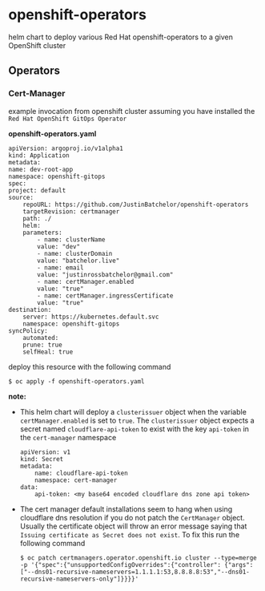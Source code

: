 # openshift-operators
helm chart to deploy various Red Hat openshift-operators to a given OpenShift cluster

## Operators

### Cert-Manager

example invocation from openshift cluster assuming you have installed the `Red Hat OpenShift GitOps Operator` 

**openshift-operators.yaml**

    apiVersion: argoproj.io/v1alpha1
    kind: Application
    metadata:
    name: dev-root-app
    namespace: openshift-gitops
    spec:
    project: default
    source:
        repoURL: https://github.com/JustinBatchelor/openshift-operators
        targetRevision: certmanager
        path: ./
        helm:
        parameters:
            - name: clusterName
            value: "dev"
            - name: clusterDomain
            value: "batchelor.live"
            - name: email
            value: "justinrossbatchelor@gmail.com"
            - name: certManager.enabled
            value: "true"
            - name: certManager.ingressCertificate
            value: "true"        
    destination:
        server: https://kubernetes.default.svc
        namespace: openshift-gitops
    syncPolicy:
        automated:
        prune: true
        selfHeal: true

deploy this resource with the following command

    $ oc apply -f openshift-operators.yaml

**note:**

- This helm chart will deploy a `clusterissuer` object when the variable `certManager.enabled` is set to `true`. The `clusterissuer` object expects a secret named `cloudflare-api-token` to exist with the key `api-token` in the `cert-manager` namespace

    ```    
    apiVersion: v1
    kind: Secret
    metadata:
        name: cloudflare-api-token
        namespace: cert-manager
    data:
        api-token: <my base64 encoded cloudflare dns zone api token>
    ```

- The cert manager default installations seem to hang when using cloudflare dns resolution if you do not patch the `CertManager` object. Usually the certificate object will throw an error message saying that `Issuing certificate as Secret does not exist`. To fix this run the following command 

    ```
    $ oc patch certmanagers.operator.openshift.io cluster --type=merge -p '{"spec":{"unsupportedConfigOverrides":{"controller": {"args": ["--dns01-recursive-nameservers=1.1.1.1:53,8.8.8.8:53","--dns01-recursive-nameservers-only"]}}}}'
    ```